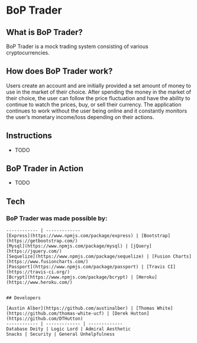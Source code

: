 # BoP Trader

## What is BoP Trader?
BoP Trader is a mock trading system consisting of various cryptocurrencies.

## How does BoP Trader work?
Users create an account and are initially provided a set amount of money to use in the market of their choice. After spending the money in the market of their choice, the user can follow the price fluctuation and have the ability to continue to watch the prices, buy, or sell their currency. The application continues to work without the user being online and it constantly monitors the user’s monetary income/loss depending on their actions.

## Instructions
* TODO

## BoP Trader in Action
* TODO

## Tech

### BoP Trader was made possible by:

~~~~~ | ~~~~~
------------ | -------------
[Express](https://www.npmjs.com/package/express) | [Bootstrap](https://getbootstrap.com/)
[Mysql](https://www.npmjs.com/package/mysql) | [jQuery](https://jquery.com/)
[Sequelize](https://www.npmjs.com/package/sequelize) | [Fusion Charts](https://www.fusioncharts.com/)
[Passport](https://www.npmjs.com/package/passport) | [Travis CI](https://travis-ci.org/)
[Bcrypt](https://www.npmjs.com/package/bcrypt) | [Heroku](https://www.heroku.com/)


## Developers

[Austin Alber](https://github.com/austinalber) | [Thomas White](https://github.com/thomas-white-ucf) | [Derek Hutton](https://github.com/DTHutton)
------------ | ------------- | -------------
Database Deity | Logic Lord | Admiral Aesthetic
Snacks | Security | General Unhelpfulness